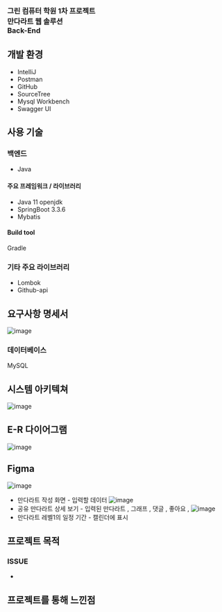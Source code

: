 ### 그린 컴퓨터 학원 1차 프로젝트<br/>만다라트 웹 솔루션<br/>Back-End


## 개발 환경
- IntelliJ
- Postman
- GitHub
- SourceTree
- Mysql Workbench
- Swagger UI

## 사용 기술

### 백엔드
- Java 

#### 주요 프레임워크 / 라이브러리
- Java 11 openjdk
- SpringBoot 3.3.6
- Mybatis

#### Build tool
Gradle

### 기타 주요 라이브러리
- Lombok
- Github-api

## 요구사항 명세서
![image](https://github.com/user-attachments/assets/84a092cf-6c0d-4ed1-9ae9-446a3db642f2)

### 데이터베이스
MySQL

## 시스템 아키텍쳐
![image](https://github.com/user-attachments/assets/fcee2ade-f164-4d47-b640-d031f3aa2e6c)

## E-R 다이어그램
![image](https://github.com/user-attachments/assets/b0e7ce5b-b1ee-4d3b-8c00-0d62bad20bc6)

## Figma 
![image](https://github.com/user-attachments/assets/1f611f81-c493-490c-ba70-0075685897dd)
- 만다라트 작성 화면 - 입력할 데이터 
![image](https://github.com/user-attachments/assets/1098e6eb-9bef-4524-bd6f-0a12affcbf8d)
- 공유 만다라트 상세 보기 - 입력된 만다라트 , 그래프 , 댓글 , 좋아요 , 
![image](https://github.com/user-attachments/assets/6247d14f-cba8-40db-8885-0f46cea304b4)
- 만다라트 레벨1의 일정 기간 - 캘린더에 표시 




## 프로젝트 목적

### ISSUE
- 

## 프로젝트를 통해 느낀점



